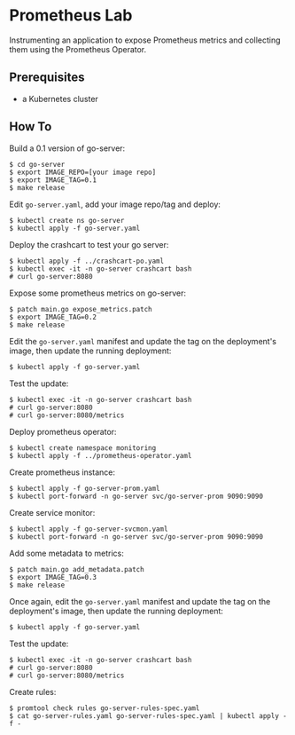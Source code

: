 # Prometheus Lab

Instrumenting an application to expose Prometheus metrics and collecting them using the Prometheus Operator.

## Prerequisites

- a Kubernetes cluster

## How To

Build a 0.1 version of go-server:

    $ cd go-server
    $ export IMAGE_REPO=[your image repo]
    $ export IMAGE_TAG=0.1
    $ make release

Edit `go-server.yaml`, add your image repo/tag and deploy:

    $ kubectl create ns go-server
    $ kubectl apply -f go-server.yaml

Deploy the crashcart to test your go server:

    $ kubectl apply -f ../crashcart-po.yaml
    $ kubectl exec -it -n go-server crashcart bash
    # curl go-server:8080

Expose some prometheus metrics on go-server:

    $ patch main.go expose_metrics.patch
    $ export IMAGE_TAG=0.2
    $ make release

Edit the `go-server.yaml` manifest and update the tag on the deployment's image, then update the running deployment:

    $ kubectl apply -f go-server.yaml

Test the update:

    $ kubectl exec -it -n go-server crashcart bash
    # curl go-server:8080
    # curl go-server:8080/metrics

Deploy prometheus operator:

    $ kubectl create namespace monitoring
    $ kubectl apply -f ../prometheus-operator.yaml

Create prometheus instance:

    $ kubectl apply -f go-server-prom.yaml
    $ kubectl port-forward -n go-server svc/go-server-prom 9090:9090

Create service monitor:

    $ kubectl apply -f go-server-svcmon.yaml
    $ kubectl port-forward -n go-server svc/go-server-prom 9090:9090

Add some metadata to metrics:

    $ patch main.go add_metadata.patch
    $ export IMAGE_TAG=0.3
    $ make release

Once again, edit the `go-server.yaml` manifest and update the tag on the deployment's image, then update the running deployment:

    $ kubectl apply -f go-server.yaml

Test the update:

    $ kubectl exec -it -n go-server crashcart bash
    # curl go-server:8080
    # curl go-server:8080/metrics

Create rules:

    $ promtool check rules go-server-rules-spec.yaml
    $ cat go-server-rules.yaml go-server-rules-spec.yaml | kubectl apply -f -

